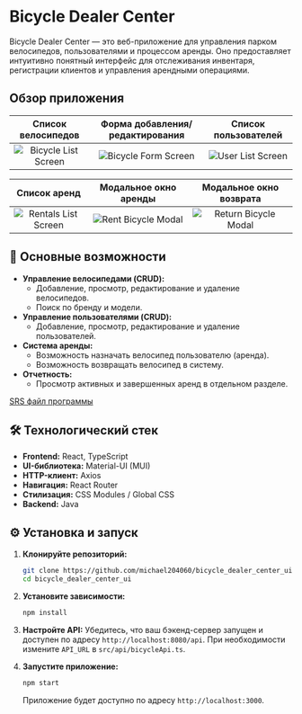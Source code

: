 # Bicycle Dealer Center

Bicycle Dealer Center — это веб-приложение для управления парком велосипедов, пользователями и процессом аренды. Оно предоставляет интуитивно понятный интерфейс для отслеживания инвентаря, регистрации клиентов и управления арендными операциями.

## Обзор приложения

|                                                  Список велосипедов                                                   |                                              Форма добавления/редактирования                                              |                                                Список пользователей                                                |
|:---------------------------------------------------------------------------------------------------------------------:|:-------------------------------------------------------------------------------------------------------------------------:|:------------------------------------------------------------------------------------------------------------------:|
| ![Bicycle List Screen](https://github.com/michael204060/bicycle_dialer_center_ui/tree/master/docs/mockups/BicycleMenu.png) | ![Bicycle Form Screen](https://github.com/michael204060/bicycle_dialer_center_ui/tree/master/docs/mockups/AddingBicycle.png) | ![User List Screen](https://github.com/michael204060/bicycle_dialer_center_ui/tree/master/docs/mockups/UsersMenu.png) |


|                                                  Список аренд                                                   |                                                   Модальное окно аренды                                                   |                                                    Модальное окно возврата                                                    |
|:---------------------------------------------------------------------------------------------------------------:|:-------------------------------------------------------------------------------------------------------------------------:|:-----------------------------------------------------------------------------------------------------------------------------:|
| ![Rentals List Screen](https://github.com/michael204060/bicycle_dealer_center_ui/tree/master/docs/RentalsList.png) | ![Rent Bicycle Modal](https://github.com/michael204060/bicycle_dialer_center_ui/tree/master/docs/mockups/RentingBicycle.png) | ![Return Bicycle Modal](https://github.com/michael204060/bicycle_dialer_center_ui/tree/master/docs/mockups/ReturningBicycle.png) |

## 🚀 Основные возможности

*   **Управление велосипедами (CRUD):**
    *   Добавление, просмотр, редактирование и удаление велосипедов.
    *   Поиск по бренду и модели.
*   **Управление пользователями (CRUD):**
    *   Добавление, просмотр, редактирование и удаление пользователей.
*   **Система аренды:**
    *   Возможность назначать велосипед пользователю (аренда).
    *   Возможность возвращать велосипед в систему.
*   **Отчетность:**
    *   Просмотр активных и завершенных аренд в отдельном разделе.

[SRS файл программы](https://github.com/michael204060/bicycle_dialer_center_ui/blob/master/docs/SRS.md)
## 🛠️ Технологический стек

*   **Frontend:** React, TypeScript
*   **UI-библиотека:** Material-UI (MUI)
*   **HTTP-клиент:** Axios
*   **Навигация:** React Router
*   **Стилизация:** CSS Modules / Global CSS
*   **Backend:** Java

## ⚙️ Установка и запуск

1.  **Клонируйте репозиторий:**
    ```bash
    git clone https://github.com/michael204060/bicycle_dealer_center_ui.git
    cd bicycle_dealer_center_ui
    ```

2.  **Установите зависимости:**
    ```bash
    npm install
    ```

3.  **Настройте API:**
    Убедитесь, что ваш бэкенд-сервер запущен и доступен по адресу `http://localhost:8080/api`. При необходимости измените `API_URL` в `src/api/bicycleApi.ts`.

4.  **Запустите приложение:**
    ```bash
    npm start
    ```
    Приложение будет доступно по адресу `http://localhost:3000`.